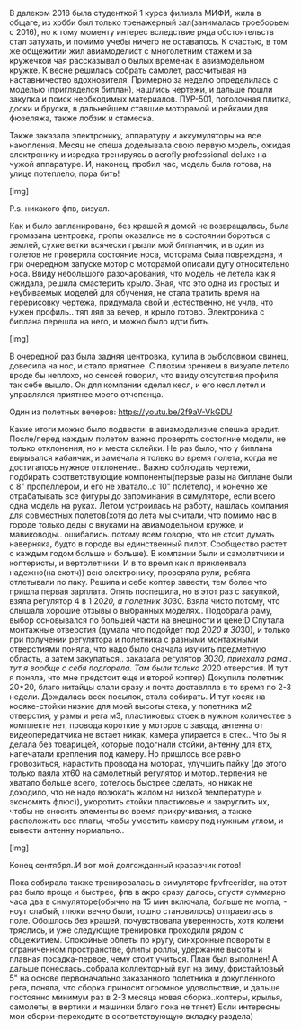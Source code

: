 В далеком 2018 была студенткой 1 курса филиала МИФИ, жила в общаге, из хобби был только тренажерный зал(занималась троеборьем с 2016), но к тому моменту интерес вследствие ряда обстоятельств стал затухать, и помимо учебы ничего не оставалось.
К счастью, в том же общежитии жил авиамоделист с многолетним стажем и за кружечкой чая рассказывал о былых временах в авиамодельном кружке.
К весне решилась собрать самолет, рассчитывая на наставничество вдохновителя. Примерно за неделю определилась с моделью (пригляделся биплан), нашлись чертежи, и дальше пошли закупка и поиск необходимых материалов. ПУР-501, потолочная плитка, доски и бруски, в дальнейшем ставшие моторамой и рейками для фюзеляжа, также лобзик и стамеска. 

Также заказала электронику, аппаратуру и аккумуляторы на все накопления. Месяц не спеша доделывала свою первую модель, ожидая электронику и изредка тренируясь в aerofly professional deluxe на чужой аппаратуре.
И, наконец, пробил час, модель была готова, на улице потеплело, пора бить!

[img]

P.s. никакого фпв, визуал.

Как и было запланировано, без крашей я домой не возвращалась, была промазана центровка, пропы  оказались не в состоянии бороться с землей, сухие ветки всячески грызли мой бипланчик, и в один из полетов не проверила состояние носа, моторама была повреждена, и при очередном запуске мотор с моторамой описали дугу относительно носа.
Ввиду небольшого разочарования, что модель не летела как я ожидала, решила смастерить крыло. Зная, что это одна из простых и неубиваемых моделей для обучения, не стала тратить время на перерисовку чертежа, придумала свой и ,естественно, не учла, что нужен профиль.. тяп ляп за вечер, и крыло готово. Электроника с биплана перешла на него, и можно было идти бить.

[img]

В очередной раз была задняя центровка, купила в рыболовном свинец, довесила на нос, и стало приятнее. С плохим зрением в визуале летело вроде бы неплохо, но сенсей говорил, что ввиду отсутствия профиля так себе вышло.
Он для компании сделал кесл, и его кесл летел и управлялся приятнее моего отчепенца.

Один из полетных вечеров: https://youtu.be/2f9aV-VkGDU

Какие итоги можно было подвести: в авиамоделизме спешка вредит. После/перед каждым полетом важно проверять состояние модели, не только отклонения, но и места склейки. Не раз было, что у биплана вырывался кабанчик, и замечала я только во время полета, когда не достигалось нужное отклонение.. Важно соблюдать чертежи, подбирать соответствующие компоненты(первые разы на биплане были с 8" пропеллером, и его не хватало..с 10" полетело), и конечно же отрабатывать все фигуры до запоминания в симуляторе, если всего одна модель на руках.
Летом устроилась на работу, нашлась компания для совместных полетов(хотя до лета мы считали, что помимо нас в городе только деды с внуками на авиамодельном кружке, и мавиководы.. ошибались..потому всем говорю, что не стоит думать наверняка, будто в городе вы единственный пилот. Сообщество растет с каждым годом больше и больше). В компании были и самолетчики и коптеристы, и вертолетчики. И в то время как я приклеивала надежно(на скотч)) всю электронику, проверяла рули, ребята отлетывали по паку. Решила и себе коптер завести, тем более что пришла первая зарплата. Опять поспешила, но в этот раз с закупкой, взяла регулятор 4 в 1 20*20, а полетник 30*30. Взяла чисто потому, что слышала хорошие отзывы о выбранных моделях.. Подобрала раму, выбор основывался по большей части на внешности и цене:D Cпутала монтажные отверстия (думала что подойдет под 20*20 и 30*30), и только при получении регулятора и полетника с разными монтажными отверстиями поняла, что надо было сначала изучить предметную область, а затем закупаться.. заказала регулятор 30*30, приехала рама.. тут я вообще с себя подгорела. Там были только 20*20 отверстия. И тут я поняла, что мне предстоит еще и второй коптер) Докупила полетник 20*20, благо китайцы слали сразу и почта доставляла в то время по 2-3 недели. Дождалась всех посылок, стала собирать. И тут косяк на косяке-стойки низкие для моей высоты стека, у полетника м2 отверстия, у рамы и рега м3, пластиковых стоек в нужном количестве в комплекте нет, провода короткие у моторов с завода, антенна от видеопередатчика не встает никак, камера упирается в стек..
Что бы я делала без товарищей, которые подогнали стойки, антенну для втх, напечатали крепления под камеру. Но пришлось все равно провозиться, нарастить провода на моторах, улучшить пайку (до этого только паяла хт60 на самолетный регулятор и мотор..терпения не хватало больше всего, хотелось быстрее сделать, но никак не доходило, что не надо возюкать жалом на низкой температуре и экономить флюс)), укоротить стойки пластиковые и закруглить их, чтобы не сносить элементы во время прикручивания, а также расположить все платы, чтобы уместить камеру под нужным углом, и вывести антенну нормально..

[img]

Конец сентября..И вот мой долгожданный красавчик готов!

Пока собирала также тренировалась в симуляторе fpvfreerider, на этот раз было проще и быстрее, фпв в акро сразу далось, спустя суммарно часа два в симуляторе(обычно на 15 мин включала, больше не могла, - ноут слабый, глюки вечно были, тошно становилось) отправилась в поле. Обошлось без крашей, почувствовала уверенность, хотя колени тряслись, и уже следующие тренировки проходили рядом с общежитием. Спокойные облеты по кругу, синхронные повороты в ограниченном пространстве, флипы роллы, удержание высоты и плавная посадка-первое, чему стоит учиться. План был выполнен!
А дальше понеслась..собрала коллекторный вуп на зиму, фристайловый 5" на основе первоначально заказанного полетника и докупленного рега, поняла, что сборка приносит огромное удовольствие, и дальше постоянно минимум раз в 2-3 месяца новая сборка..коптеры, крылья, самолеты, в вертики и машинки благо пока не тянет)
Если интересны мои сборки-переходите в соответствующую вкладку раздела)
